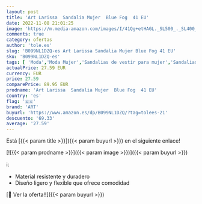 ```yaml
---
layout: post
title: 'Art Larissa  Sandalia Mujer  Blue Fog  41 EU'
date: 2022-11-08 21:01:25
image: 'https://m.media-amazon.com/images/I/41Qg+etHAGL._SL500_._SL400_.jpg'
comments: true
category: ofertas
author: 'tole.es'
slug: 'B099NL1DZQ-es Art Larissa Sandalia Mujer Blue Fog 41 EU'
sku: 'B099NL1DZQ-es'
tags: [ 'Moda','Moda Mujer','Sandalias de vestir para mujer','Sandalias y palas de mujer','Zapatos para mujer','art','sandalia','🇪🇸', ]
actualPrice: 27.59 EUR
currency: EUR
price: 27.59
comparePrice: 89.95 EUR
prodname: 'Art Larissa  Sandalia Mujer  Blue Fog  41 EU'
country: 'es'
flag: '🇪🇸'
brand: 'ART'
buyurl: 'https://www.amazon.es/dp/B099NL1DZQ/?tag=tolees-21'
descuento: '69.33'
average: '27.59'
---
```


Está [{{< param title >}}]({{< param buyurl >}}) en el siguiente enlace!

[![{{< param prodname >}}]({{< param image >}})]({{< param buyurl >}})

ℹ️:

- Material resistente y duradero
- Diseño ligero y flexible que ofrece comodidad

[🛒 Ver la oferta!!]({{< param buyurl >}})
